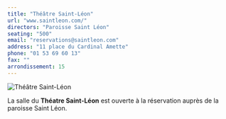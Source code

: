 ```yaml
---
title: "Théâtre Saint-Léon"
url: "www.saintleon.com/"
directors: "Paroisse Saint Léon"
seating: "500"
email: "reservations@saintleon.com"
address: "11 place du Cardinal Amette"
phone: "01 53 69 60 13"
fax: ""
arrondissement: 15
---
```


![Théâtre Saint-Léon](../images/15eme/theatre-saint-leon/theatre-saint-leon-1.jpg)

La salle du **Théatre Saint-Léon** est ouverte à la réservation auprès de la paroisse Saint Léon.
